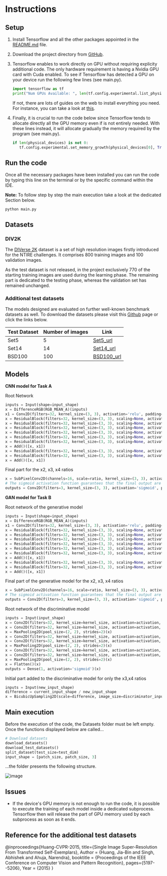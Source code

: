 # Instructions

## Setup

1. Install Tensorflow and all the other packages appointed in the [README.md](https://github.com/EdoardoGruppi/AMLS_II_assignment20_21/blob/main/README.md) file.

2. Download the project directory from [GitHub](https://github.com/EdoardoGruppi/AMLS_II_assignment20_21).
3. Tensorflow enables to work directly on GPU without requiring explicity additional code. The only hardware requirement is having a Nvidia GPU card with Cuda enabled. To see if Tensorflow has detected a GPU on your device run the following few lines (see main.py).

   ```python
   import tensorflow as tf
   print("Num GPUs Available: ", len(tf.config.experimental.list_physical_devices('GPU')))
   ```

   If not, there are lots of guides on the web to install everything you need. For instance, you can take a look at
   [this](https://deeplizard.com/learn/video/IubEtS2JAiY).

4. Finally, it is crucial to run the code below since Tensorflow tends to allocate directly all the GPU memory even if is not entirely needed. With these lines instead, it will allocate gradually the memory required by the program (see main.py).

   ```python
   if len(physical_devices) is not 0:
      tf.config.experimental.set_memory_growth(physical_devices[0], True)
   ```

## Run the code

Once all the necessary packages have been installed you can run the code by typing this line on the terminal or by the specific command within the IDE.

**Note:** To follow step by step the main execution take a look at the dedicated Section below.

```
python main.py
```

## Datasets

### DIV2K

The [DIVerse 2K](https://data.vision.ee.ethz.ch/cvl/DIV2K/) dataset is a set of high resolution images firstly introduced for the NTIRE challenges. It comprises 800 training images and 100 validation images.

As the test dataset is not released, in the project exclusively 770 of the starting training images are used during the learning phase. The remaining part is dedicated to the testing phase, whereas the validation set has remained unchanged.

### Additional test datasets

The models designed are evaluated on further well-known benchmark datasets as well. To download the datasets please visit this [Github](https://github.com/jbhuang0604/SelfExSR) page or click the links below.

| Test Dataset | Number of images | Link                                                                                  |
| ------------ | ---------------- | ------------------------------------------------------------------------------------- |
| Set5         | 5                | [Set5_url](https://uofi.box.com/shared/static/kfahv87nfe8ax910l85dksyl2q212voc.zip)   |
| Set14        | 14               | [Set14_url](https://uofi.box.com/shared/static/igsnfieh4lz68l926l8xbklwsnnk8we9.zip)  |
| BSD100       | 100              | [BSD100_url](https://uofi.box.com/shared/static/qgctsplb8txrksm9to9x01zfa4m61ngq.zip) |

## Models

**CNN model for Task A**

Root Network

```python
inputs = Input(shape=input_shape)
x = DifferenceRGB(RGB_MEAN_A)(inputs)
x1 = Conv2D(filters=32, kernel_size=(3, 3), activation='relu', padding='same')(x)
x = ResidualBlock(filters=32, kernel_size=(3, 3), scaling=None, activation='relu', padding='same')(x1)
x = ResidualBlock(filters=32, kernel_size=(3, 3), scaling=None, activation='relu', padding='same')(x)
x = ResidualBlock(filters=32, kernel_size=(3, 3), scaling=None, activation='relu', padding='same')(x)
x = ResidualBlock(filters=32, kernel_size=(3, 3), scaling=None, activation='relu', padding='same')(x)
x = ResidualBlock(filters=32, kernel_size=(3, 3), scaling=None, activation='relu', padding='same')(x)
x = ResidualBlock(filters=32, kernel_size=(3, 3), scaling=None, activation='relu', padding='same')(x)
x = Add()([x, x1])
x = ResidualBlock(filters=32, kernel_size=(3, 3), scaling=None, activation='relu', padding='same')(x)
x = ResidualBlock(filters=32, kernel_size=(3, 3), scaling=None, activation='relu', padding='same')(x)
x = Add()([x, x1])
```

Final part for the x2, x3, x4 ratios

```python
x = SubPixelConv2D(channels=16, scale=ratio, kernel_size=(3, 3), activation='relu', padding='same')(x)
# The sigmoid activation function guarantees that the final output are within the range [0,1]
outputs = Conv2D(filters=3, kernel_size=(3, 3), activation='sigmoid', padding='same')(x)
```

**GAN model for Task B**

Root network of the generative model

```python
inputs = Input(shape=input_shape)
x = DifferenceRGB(RGB_MEAN_A)(inputs)
x1 = Conv2D(filters=32, kernel_size=(3, 3), activation='relu', padding='same')(x)
x = ResidualBlock(filters=32, kernel_size=(3, 3), scaling=None, activation='relu', padding='same')(x1)
x = ResidualBlock(filters=32, kernel_size=(3, 3), scaling=None, activation='relu', padding='same')(x)
x = ResidualBlock(filters=32, kernel_size=(3, 3), scaling=None, activation='relu', padding='same')(x)
x = ResidualBlock(filters=32, kernel_size=(3, 3), scaling=None, activation='relu', padding='same')(x)
x = ResidualBlock(filters=32, kernel_size=(3, 3), scaling=None, activation='relu', padding='same')(x)
x = ResidualBlock(filters=32, kernel_size=(3, 3), scaling=None, activation='relu', padding='same')(x)
x = Add()([x, x1])
x = ResidualBlock(filters=32, kernel_size=(3, 3), scaling=None, activation='relu', padding='same')(x)
x = ResidualBlock(filters=32, kernel_size=(3, 3), scaling=None, activation='relu', padding='same')(x)
x = Add()([x, x1])
```

Final part of the generative model for the x2, x3, x4 ratios

```python
x = SubPixelConv2D(channels=16, scale=ratio, kernel_size=(3, 3), activation='relu', padding='same')(x)
# The sigmoid activation function guarantees that the final output are within the range [0,1]
outputs = Conv2D(filters=3, kernel_size=(3, 3), activation='sigmoid', padding='same')(x)
```

Root network of the discriminative model

```python
inputs = Input(input_shape)
x = Conv2D(filters=32, kernel_size=kernel_size, activation=activation, padding=padding)(inputs)
x = Conv2D(filters=32, kernel_size=kernel_size, activation=activation, padding=padding)(x)
x = MaxPooling2D(pool_size=(2, 2), strides=2)(x)
x = Conv2D(filters=32, kernel_size=kernel_size, activation=activation, padding=padding)(x)
x = Conv2D(filters=32, kernel_size=kernel_size, activation=activation, padding=padding)(x)
x = MaxPooling2D(pool_size=(2, 2), strides=2)(x)
x = Conv2D(filters=32, kernel_size=kernel_size, activation=activation, padding=padding)(x)
x = Conv2D(filters=32, kernel_size=kernel_size, activation=activation, padding=padding)(x)
x = MaxPooling2D(pool_size=(2, 2), strides=2)(x)
x = Flatten()(x)
outputs = Dense(1, activation='sigmoid')(x)
```

Initial part added to the discriminative model for only the x3,x4 ratios

```python
inputs = Input(new_input_shape)
difference = current_input_shape / new_input_shape
x = BicubicUpSampling2D(scale=difference, image_size=discriminator_input_shape[0])(inputs)
```

## Main execution

Before the execution of the code, the Datasets folder must be left empty. Once the functions displayed below are called...

```python
# Download datasets
download_datasets()
download_test_datasets()
split_dataset(test_size=test_dim)
input_shape = [patch_size, patch_size, 3]
```

...the folder presents the following structure.

![image](https://user-images.githubusercontent.com/48513387/108914265-62e86200-762b-11eb-8f25-5e10b25d2582.png)

## Issues

- If the device's GPU memory is not enough to run the code, it is possible to execute the training of each model inside a dedicated subprocess. Tensorflow then will release the part of GPU memory used by each subprocess as soon as it ends.

## Reference for the additional test datasets

@inproceedings{Huang-CVPR-2015,
title={Single Image Super-Resolution From Transformed Self-Exemplars},
Author = {Huang, Jia-Bin and Singh, Abhishek and Ahuja, Narendra},
booktitle = {Proceedings of the IEEE Conference on Computer Vision and Pattern Recognition},
pages={5197--5206},
Year = {2015}
}
